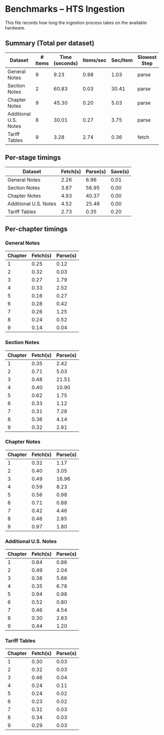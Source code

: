 # Benchmarks – HTS Ingestion

This file records how long the ingestion process takes on the available hardware.

## Summary (Total per dataset)

| Dataset              | # Items | Time (seconds) | Items/sec | Sec/Item | Slowest Step |
|----------------------|---------|----------------|-----------|----------|--------------|
| General Notes        |     9 |       9.23 |      0.98 |      1.03 | parse        |
| Section Notes        |     2 |      60.83 |      0.03 |     30.41 | parse        |
| Chapter Notes        |     9 |      45.30 |      0.20 |      5.03 | parse        |
| Additional U.S. Notes |     8 |      30.01 |      0.27 |      3.75 | parse        |
| Tariff Tables        |     9 |       3.28 |      2.74 |      0.36 | fetch        |

## Per-stage timings

| Dataset              | Fetch(s) | Parse(s) | Save(s) |
|----------------------|----------|----------|---------|
| General Notes        |     2.26 |     6.96 |    0.01 |
| Section Notes        |     3.87 |    56.95 |    0.00 |
| Chapter Notes        |     4.93 |    40.37 |    0.00 |
| Additional U.S. Notes |     4.52 |    25.48 |    0.00 |
| Tariff Tables        |     2.73 |     0.35 |    0.20 |

## Per-chapter timings

### General Notes

| Chapter | Fetch(s) | Parse(s) |
|---------|----------|----------|
|       1 |     0.25 |     0.12 |
|       2 |     0.32 |     0.03 |
|       3 |     0.27 |     1.79 |
|       4 |     0.33 |     2.52 |
|       5 |     0.16 |     0.27 |
|       6 |     0.28 |     0.42 |
|       7 |     0.26 |     1.25 |
|       8 |     0.24 |     0.52 |
|       9 |     0.14 |     0.04 |

### Section Notes

| Chapter | Fetch(s) | Parse(s) |
|---------|----------|----------|
|       1 |     0.35 |     2.42 |
|       2 |     0.71 |     5.03 |
|       3 |     0.48 |    21.51 |
|       4 |     0.40 |    10.90 |
|       5 |     0.62 |     1.75 |
|       6 |     0.33 |     1.12 |
|       7 |     0.31 |     7.28 |
|       8 |     0.36 |     4.14 |
|       9 |     0.32 |     2.81 |

### Chapter Notes

| Chapter | Fetch(s) | Parse(s) |
|---------|----------|----------|
|       1 |     0.32 |     1.17 |
|       2 |     0.40 |     3.05 |
|       3 |     0.49 |    16.96 |
|       4 |     0.59 |     8.23 |
|       5 |     0.56 |     0.98 |
|       6 |     0.71 |     0.88 |
|       7 |     0.42 |     4.46 |
|       8 |     0.46 |     2.85 |
|       9 |     0.97 |     1.80 |

### Additional U.S. Notes

| Chapter | Fetch(s) | Parse(s) |
|---------|----------|----------|
|       1 |     0.64 |     0.86 |
|       2 |     0.49 |     2.04 |
|       3 |     0.38 |     5.66 |
|       4 |     0.35 |     6.78 |
|       5 |     0.94 |     0.98 |
|       6 |     0.52 |     0.80 |
|       7 |     0.46 |     4.54 |
|       8 |     0.30 |     2.63 |
|       9 |     0.44 |     1.20 |

### Tariff Tables

| Chapter | Fetch(s) | Parse(s) |
|---------|----------|----------|
|       1 |     0.30 |     0.03 |
|       2 |     0.32 |     0.03 |
|       3 |     0.46 |     0.04 |
|       4 |     0.24 |     0.11 |
|       5 |     0.24 |     0.02 |
|       6 |     0.23 |     0.02 |
|       7 |     0.31 |     0.03 |
|       8 |     0.34 |     0.03 |
|       9 |     0.29 |     0.03 |

